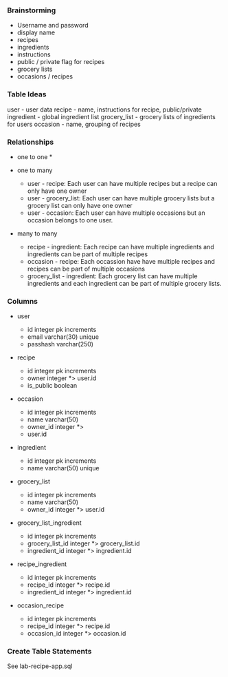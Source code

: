 ### Brainstorming 

- Username and password
- display name
- recipes
- ingredients
- instructions
- public / private flag for recipes
- grocery lists
- occasions / recipes

### Table Ideas

user - user data
recipe - name, instructions for recipe, public/private
ingredient - global ingredient list
grocery_list - grocery lists of ingredients for users 
occasion - name, grouping of recipes

### Relationships

* one to one
    * 

* one to many
    * user - recipe: Each user can have multiple recipes but a recipe can only have one owner
    * user - grocery_list: Each user can have multiple grocery lists but a grocery list can only have one owner 
    * user - occasion: Each user can have multiple occasions but an occasion belongs to one user.

* many to many
    * recipe - ingredient: Each recipe can have multiple ingredients and ingredients can be part of multiple recipes 
    * occasion - recipe: Each occassion have have multiple recipes and recipes can be part of multiple occasions
    * grocery_list - ingredient: Each grocery list can have multiple ingredients and each ingredient can be part of multiple grocery lists.

### Columns

* user
    * id integer pk increments
	* email varchar(30) unique
	* passhash varchar(250)

* recipe
    * id integer pk increments
	* owner integer *> user.id
	* is_public boolean

* occasion
    * id integer pk increments
	* name varchar(50)
	* owner_id integer *> 
    * user.id

* ingredient
    * id integer pk increments
    * name varchar(50) unique

* grocery_list
    * id integer pk increments
	* name varchar(50)
	* owner_id integer *> user.id

* grocery_list_ingredient
    * id integer pk increments
	* grocery_list_id integer *> grocery_list.id
	* ingredient_id integer *> ingredient.id

* recipe_ingredient
    * id integer pk increments
	* recipe_id integer *> recipe.id
	* ingredient_id integer *> ingredient.id

* occasion_recipe
    * id integer pk increments
	* recipe_id integer *> recipe.id
	* occasion_id integer *> occasion.id

### Create Table Statements
See lab-recipe-app.sql


